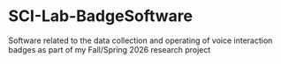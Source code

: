 # SCI-Lab-BadgeSoftware
Software related to the data collection and operating of voice interaction badges as part of my Fall/Spring 2026 research project
